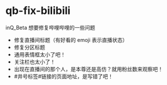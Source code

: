 # qb-fix-bilibili

inQ_Beta 想要修复哔哩哔哩的一些问题

- 修复直播间标题（有好看的 emoji 表示直播状态）
- 修复分区标题
- 通用表情框太小了吧！
- 关注栏也太小了！
- 出现在直播间的那个人，是本尊还是高仿？就用粉丝数来观察吧！
- #井号标签#链接的页面地址，是写错了吧！
